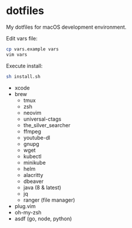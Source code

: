 # dotfiles

My dotfiles for macOS development environment.

Edit vars file:
```sh
cp vars.example vars
vim vars
```

Execute install:
```sh
sh install.sh
```

- xcode
- brew
    - tmux
    - zsh
    - neovim
    - universal-ctags
    - the_silver_searcher
    - ffmpeg
    - youtube-dl
    - gnupg
    - wget
    - kubectl
    - minikube
    - helm
    - alacritty
    - dbeaver
    - java (8 & latest)
    - jq
    - ranger (file manager)
- plug.vim
- oh-my-zsh
- asdf (go, node, python)
